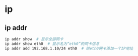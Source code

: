 # ip

## ip addr

``` bash
ip addr show  # 显示全部网卡
ip addr show eth0  # 显示名为“eth0”的网卡信息
ip addr add 192.168.1.10/24 eth0  # 给eth0网卡添加一个IP地址
```